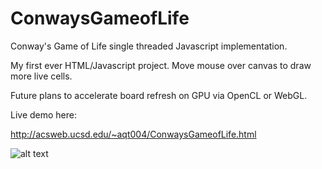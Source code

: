 # ConwaysGameofLife
Conway's Game of Life single threaded Javascript implementation.

My first ever HTML/Javascript project.  Move mouse over canvas to draw more live cells.

Future plans to accelerate board refresh on GPU via OpenCL or WebGL.

Live demo here:

http://acsweb.ucsd.edu/~aqt004/ConwaysGameofLife.html

![alt text](https://user-images.githubusercontent.com/14359191/29086204-a766f99e-7c26-11e7-87d8-a007ad3412f5.png)
